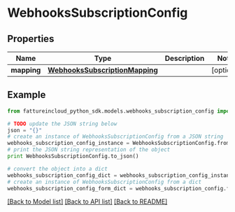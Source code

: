 # WebhooksSubscriptionConfig


## Properties

Name | Type | Description | Notes
------------ | ------------- | ------------- | -------------
**mapping** | [**WebhooksSubscriptionMapping**](WebhooksSubscriptionMapping.md) |  | [optional] 

## Example

```python
from fattureincloud_python_sdk.models.webhooks_subscription_config import WebhooksSubscriptionConfig

# TODO update the JSON string below
json = "{}"
# create an instance of WebhooksSubscriptionConfig from a JSON string
webhooks_subscription_config_instance = WebhooksSubscriptionConfig.from_json(json)
# print the JSON string representation of the object
print WebhooksSubscriptionConfig.to_json()

# convert the object into a dict
webhooks_subscription_config_dict = webhooks_subscription_config_instance.to_dict()
# create an instance of WebhooksSubscriptionConfig from a dict
webhooks_subscription_config_form_dict = webhooks_subscription_config.from_dict(webhooks_subscription_config_dict)
```
[[Back to Model list]](../README.md#documentation-for-models) [[Back to API list]](../README.md#documentation-for-api-endpoints) [[Back to README]](../README.md)



